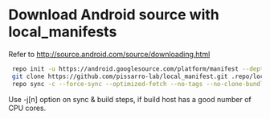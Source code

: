 # Download Android source with local_manifests
 Refer to http://source.android.com/source/downloading.html
``` bash
 repo init -u https://android.googlesource.com/platform/manifest --depth=1 -b android-14.0.0_r37
 git clone https://github.com/pissarro-lab/local_manifest.git .repo/local_manifests -b infinity
 repo sync -c --force-sync --optimized-fetch --no-tags --no-clone-bundle --prune -j$(nproc --all)
```
Use -j[n] option on sync & build steps, if build host has a good number of CPU cores.
